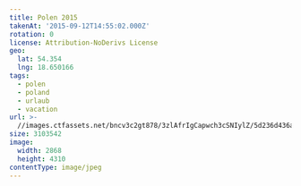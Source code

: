 ```yaml
---
title: Polen 2015
takenAt: '2015-09-12T14:55:02.000Z'
rotation: 0
license: Attribution-NoDerivs License
geo:
  lat: 54.354
  lng: 18.650166
tags:
  - polen
  - poland
  - urlaub
  - vacation
url: >-
  //images.ctfassets.net/bncv3c2gt878/3zlAfrIgCapwch3cSNIylZ/5d236d436a0b98648424e92997f7d048/polen-2015_25328971273_o
size: 3103542
image:
  width: 2868
  height: 4310
contentType: image/jpeg
---
```


